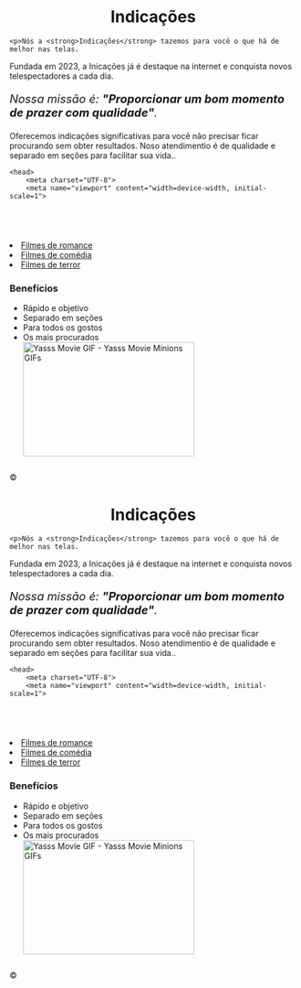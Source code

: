 <body>
    <h1 style="text-align: center">Indicações </h1>

    <p>Nós a <strong>Indicações</strong> tazemos para você o que há de melhor nas telas.
   Fundada em 2023, a Inicações já é destaque na internet e conquista novos telespectadores a cada dia.</p>
    <p style="font-size: 20px"><em>Nossa missão é: <strong>"Proporcionar um bom momento de prazer com qualidade"</strong>.</em></p>
    <p>Oferecemos indicações significativas para você não precisar ficar procurando sem obter resultados. Noso atendimentio é de qualidade e separado em seções para facilitar sua vida..</p>
</body>
<!DOCTYPE html> <html lang = "pt-br">
   
    <head>
        <meta charset="UTF-8">
        <meta name="viewport" content="width=device-width, initial-scale=1">
<!-- <meta name="viewport" content="width=device-width"> -->

<link rel="stylesheet" href="style.css">

</head>

<body>
<header>
<div class="caixa">


<nav>
<ul>

</ul>
</nav>
</div>

<div class="light">
<a href="https://www.alura.com.br/">
<img src="https://www.interlagos.com.br/blog/wp-content/uploads/2020/12/Home-Cinema-Blog-1140x760.jpeg" alt=""></a>
  </div>

</header>

<img alt="" class="banner" src="banner.jpg">
<main>
<section class="principal">
  
  <li><a href="https://syncfiddle.net/fiddle/-Ni54KT0VjK8SR1wXZrO">Filmes de romance</a></li>
<li><a href="https://syncfiddle.net/fiddle/-Ni54q3EKk3xnVHKYBtk">Filmes de comédia</a></li>
<li><a href="https://syncfiddle.net/fiddle/-Ni54Z9TtibSuhEPYttI">Filmes de terror</a></li>
</ul>
</nav>
</div>
  
  
</p>
</section>
<section class="mapa">

</section>

<section class="beneficios">
<h3 class="titulo-principal">Benefícios</h3>

<div class="conteudo-beneficios">
<ul class="lista-beneficios">
<li class="itens">Rápido e objetivo</li>
<li class="itens">Separado em seções</li>
<li class="itens">Para todos os gostos</li>
<li class="itens">Os mais procurados</li>
<img src="https://media.tenor.com/eEFf6fLA-REAAAAM/yasss-movie.gif" width="300.5" height="200.200" alt="Yasss Movie GIF - Yasss Movie Minions GIFs">

</iframe>
</div>
</section>
</main>

<footer>
<img id="footer-logo"src="img/logo-branco.png" alt="">
<p class="copyright">&copy;  </p>
</footer><body>
    <h1 style="text-align: center">Indicações </h1>

    <p>Nós a <strong>Indicações</strong> tazemos para você o que há de melhor nas telas.
   Fundada em 2023, a Inicações já é destaque na internet e conquista novos telespectadores a cada dia.</p>
    <p style="font-size: 20px"><em>Nossa missão é: <strong>"Proporcionar um bom momento de prazer com qualidade"</strong>.</em></p>
    <p>Oferecemos indicações significativas para você não precisar ficar procurando sem obter resultados. Noso atendimentio é de qualidade e separado em seções para facilitar sua vida..</p>
</body>
<!DOCTYPE html> <html lang = "pt-br">
   
    <head>
        <meta charset="UTF-8">
        <meta name="viewport" content="width=device-width, initial-scale=1">
<!-- <meta name="viewport" content="width=device-width"> -->

<link rel="stylesheet" href="style.css">

</head>

<body>
<header>
<div class="caixa">


<nav>
<ul>

</ul>
</nav>
</div>

<div class="light">
<a href="https://www.alura.com.br/">
<img src="https://www.interlagos.com.br/blog/wp-content/uploads/2020/12/Home-Cinema-Blog-1140x760.jpeg" alt=""></a>
  </div>

</header>

<img alt="" class="banner" src="banner.jpg">
<main>
<section class="principal">
  
  <li><a href="https://syncfiddle.net/fiddle/-Ni54KT0VjK8SR1wXZrO">Filmes de romance</a></li>
<li><a href="https://syncfiddle.net/fiddle/-Ni54q3EKk3xnVHKYBtk">Filmes de comédia</a></li>
<li><a href="https://syncfiddle.net/fiddle/-Ni54Z9TtibSuhEPYttI">Filmes de terror</a></li>
</ul>
</nav>
</div>
  
  
</p>
</section>
<section class="mapa">

</section>

<section class="beneficios">
<h3 class="titulo-principal">Benefícios</h3>

<div class="conteudo-beneficios">
<ul class="lista-beneficios">
<li class="itens">Rápido e objetivo</li>
<li class="itens">Separado em seções</li>
<li class="itens">Para todos os gostos</li>
<li class="itens">Os mais procurados</li>
<img src="https://media.tenor.com/eEFf6fLA-REAAAAM/yasss-movie.gif" width="300.5" height="200.200" alt="Yasss Movie GIF - Yasss Movie Minions GIFs">

</iframe>
</div>
</section>
</main>

<footer>
<img id="footer-logo"src="img/logo-branco.png" alt="">
<p class="copyright">&copy;  </p>
</footer>
